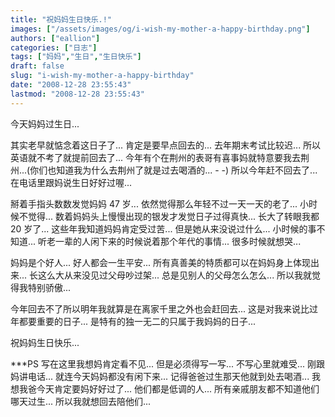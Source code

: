 ```yaml
---
title: "祝妈妈生日快乐.!"
images: ["/assets/images/og/i-wish-my-mother-a-happy-birthday.png"]
authors: ["eallion"]
categories: ["日志"]
tags: ["妈妈","生日","生日快乐"]
draft: false
slug: "i-wish-my-mother-a-happy-birthday"
date: "2008-12-28 23:55:43"
lastmod: "2008-12-28 23:55:43"
---
```


今天妈妈过生日...

其实老早就惦念着这日子了...
肯定是要早点回去的...
去年期末考试比较迟...
所以英语就不考了就提前回去了...
今年有个在荆州的表哥有喜事妈就特意要我去荆州...(你们也知道我为什么去荆州了就是过去喝酒的... - -)
所以今年赶不回去了...
在电话里跟妈说生日好好过喔...

掰着手指头数数发觉妈妈 47 岁...
依然觉得那么年轻不过一天一天的老了...
小时候不觉得...
数着妈妈头上慢慢出现的银发才发觉日子过得真快...
长大了转眼我都 20 岁了...
这些年我知道妈妈肯定受过苦...
但是她从来没说过什么...
小时候的事不知道...
听老一辈的人闲下来的时候说着那个年代的事情...
很多时候就想哭...

妈妈是个好人...
好人都会一生平安...
所有真善美的特质都可以在妈妈身上体现出来...
长这么大从来没见过父母吵过架...
总是见别人的父母怎么怎么...
所以我就觉得我特别骄傲...

今年回去不了所以明年我就算是在离家千里之外也会赶回去...
这是对我来说比过年都要重要的日子...
是特有的独一无二的只属于我妈妈的日子...

祝妈妈生日快乐...

***PS 写在这里我想妈肯定看不见... 但是必须得写一写... 不写心里就难受... 刚跟妈讲电话... 就连今天妈妈都没有闲下来... 记得爸爸过生那天他就到处去喝酒... 我想我爸今天肯定要妈好好过了... 他们都是低调的人... 所有亲戚朋友都不知道他们哪天过生... 所以我就想回去陪他们...
